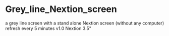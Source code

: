 # Grey_line_Nextion_screen
a grey line screen with a stand alone Nextion screen (without any computer) refresh every 5 minutes
v1.0 Nextion 3.5"
